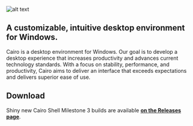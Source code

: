 ![alt text](http://cairoshell.github.io/img/ss_dynDesk.jpg "Cairo Desktop Environment")

A customizable, intuitive desktop environment for Windows.
---
Cairo is a desktop environment for Windows. Our goal is to develop a desktop experience that increases productivity and advances current technology standards. With a focus on stability, performance, and productivity, Cairo aims to deliver an interface that exceeds expectations and delivers superior ease of use.

Download
---
Shiny new Cairo Shell Milestone 3 builds are available **[on the Releases page](https://github.com/cairoshell/cairoshell/releases)**.

